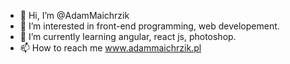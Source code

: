 - 👋 Hi, I’m @AdamMaichrzik
- 👀 I’m interested in front-end programming, web developement. 
- 🌱 I’m currently learning angular, react js, photoshop. 
- 📫 How to reach me www.adammaichrzik.pl


<!---
AdamMaichrzik/AdamMaichrzik is a ✨ special ✨ repository because its `README.md` (this file) appears on your GitHub profile.
You can click the Preview link to take a look at your changes.
--->
